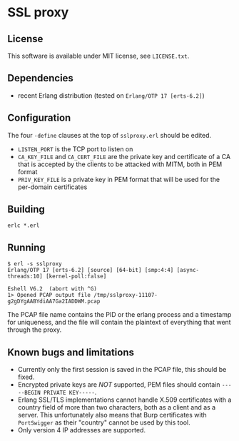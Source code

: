 SSL proxy
=========

License
-------

This software is available under MIT license, see `LICENSE.txt`.

Dependencies
------------

 - recent Erlang distribution (tested on `Erlang/OTP 17 [erts-6.2]`)

Configuration
-------------

The four `-define` clauses at the top of `sslproxy.erl` should be edited.

 - `LISTEN_PORT` is the TCP port to listen on
 - `CA_KEY_FILE` and `CA_CERT_FILE` are the private key and certificate of a CA that is accepted by the clients to be attacked with MITM, both in PEM format
 - `PRIV_KEY_FILE` is a private key in PEM format that will be used for the per-domain certificates

Building
--------

	erlc *.erl

Running
-------

	$ erl -s sslproxy
	Erlang/OTP 17 [erts-6.2] [source] [64-bit] [smp:4:4] [async-threads:10] [kernel-poll:false]

	Eshell V6.2  (abort with ^G)
	1> Opened PCAP output file /tmp/sslproxy-11107-g2gDYgAABYdiAA7Ga2IADDWM.pcap

The PCAP file name contains the PID or the erlang process and a timestamp
for uniqueness, and the file will contain the plaintext of everything
that went through the proxy.

Known bugs and limitations
--------------------------

 - Currently only the first session is saved in the PCAP file, this should be fixed.
 - Encrypted private keys are _NOT_ supported, PEM files should contain `-----BEGIN PRIVATE KEY-----`.
 - Erlang SSL/TLS implementations cannot handle X.509 certificates with a country field of more than two characters, both as a client and as a server. This unfortunately also means that Burp certificates with `PortSwigger` as their "country" cannot be used by this tool.
 - Only version 4 IP addresses are supported.
